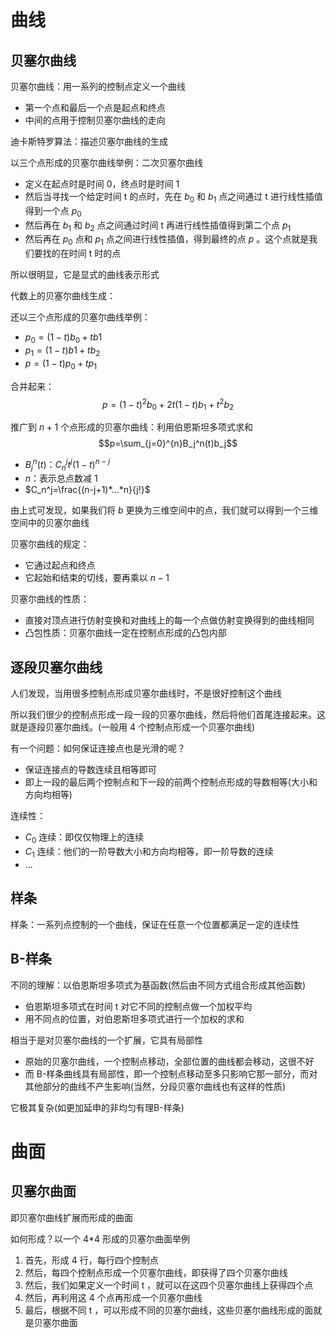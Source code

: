 # 曲线

## 贝塞尔曲线

贝塞尔曲线：用一系列的控制点定义一个曲线
- 第一个点和最后一个点是起点和终点
- 中间的点用于控制贝塞尔曲线的走向

迪卡斯特罗算法：描述贝塞尔曲线的生成

以三个点形成的贝塞尔曲线举例：二次贝塞尔曲线
- 定义在起点时是时间 0，终点时是时间 1
- 然后当寻找一个给定时间 t 的点时，先在 $b_0$ 和 $b_1$ 点之间通过 t 进行线性插值得到一个点 $p_0$
- 然后再在 $b_1$ 和 $b_2$ 点之间通过时间 t 再进行线性插值得到第二个点 $p_1$
- 然后再在 $p_0$ 点和 $p_1$ 点之间进行线性插值，得到最终的点 $p$ 。这个点就是我们要找的在时间 t 时的点

所以很明显，它是显式的曲线表示形式

代数上的贝塞尔曲线生成：

还以三个点形成的贝塞尔曲线举例：
- $p_0 = (1-t)b_0+tb1$
- $p_1=(1-t)b1+tb_2$
- $p = (1-t)p_0+tp_1$

合并起来：
$$p=(1-t)^2b_0+2t(1-t)b_1+t^2b_2$$

推广到 $n+1$ 个点形成的贝塞尔曲线：利用伯恩斯坦多项式求和
$$p=\sum_{j=0}^{n}B_j^n(t)b_j$$
- $B_j^n(t)$：$C_n^{j}t^j(1-t)^{n-j}$
- $n$：表示总点数减 1
- $C_n^j=\frac{(n-j+1)*...*n}{j!}$

由上式可发现，如果我们将 $b$ 更换为三维空间中的点，我们就可以得到一个三维空间中的贝塞尔曲线

贝塞尔曲线的规定：
- 它通过起点和终点
- 它起始和结束的切线，要再乘以 $n-1$

贝塞尔曲线的性质：
- 直接对顶点进行仿射变换和对曲线上的每一个点做仿射变换得到的曲线相同
- 凸包性质：贝塞尔曲线一定在控制点形成的凸包内部

## 逐段贝塞尔曲线

人们发现，当用很多控制点形成贝塞尔曲线时，不是很好控制这个曲线

所以我们很少的控制点形成一段一段的贝塞尔曲线，然后将他们首尾连接起来。这就是逐段贝塞尔曲线。(一般用 4 个控制点形成一个贝塞尔曲线)

有一个问题：如何保证连接点也是光滑的呢？
- 保证连接点的导数连续且相等即可
- 即上一段的最后两个控制点和下一段的前两个控制点形成的导数相等(大小和方向均相等)

连续性：
- $C_0$ 连续：即仅仅物理上的连续
- $C_1$ 连续：他们的一阶导数大小和方向均相等，即一阶导数的连续
- ...

## 样条

样条：一系列点控制的一个曲线，保证在任意一个位置都满足一定的连续性

## B-样条

不同的理解：以伯恩斯坦多项式为基函数(然后由不同方式组合形成其他函数)
- 伯恩斯坦多项式在时间 t 对它不同的控制点做一个加权平均
- 用不同点的位置，对伯恩斯坦多项式进行一个加权的求和

相当于是对贝塞尔曲线的一个扩展，它具有局部性
- 原始的贝塞尔曲线，一个控制点移动，全部位置的曲线都会移动，这很不好
- 而 B-样条曲线具有局部性，即一个控制点移动至多只影响它那一部分，而对其他部分的曲线不产生影响(当然，分段贝塞尔曲线也有这样的性质)

它极其复杂(如更加延申的非均匀有理B-样条)

# 曲面

## 贝塞尔曲面

即贝塞尔曲线扩展而形成的曲面

如何形成？以一个 4\*4 形成的贝塞尔曲面举例

1. 首先，形成 4 行，每行四个控制点
2. 然后，每四个控制点形成一个贝塞尔曲线，即获得了四个贝塞尔曲线
3. 然后，我们如果定义一个时间 t ，就可以在这四个贝塞尔曲线上获得四个点
4. 然后，再利用这 4 个点再形成一个贝塞尔曲线
5. 最后，根据不同 t ，可以形成不同的贝塞尔曲线，这些贝塞尔曲线形成的面就是贝塞尔曲面

